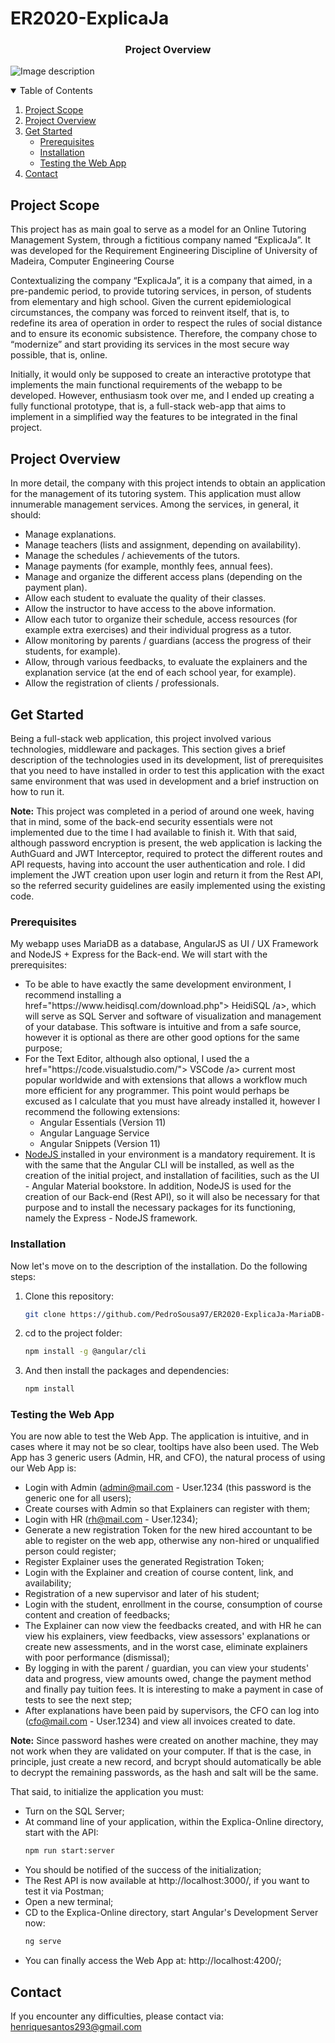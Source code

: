 # ER2020-ExplicaJa

<p align="center">
    <h3 align="center">Project Overview</h3>
</p>

![Image description](https://github.com/PedroSousa97/ER2020-ExplicaJa-MariaDB-NodeJS-AngularJS/blob/main/ReadFile_Img/screenshot.PNG)

<details open="open">
  <summary>Table of Contents</summary>
  <ol>
    <li>
      <a href="#Project-Scope">Project Scope</a>
    </li>
     <li>
      <a href="#Project-Overview">Project Overview</a>
    </li>
    <li>
      <a href="#Get-Started">Get Started</a>
      <ul>
        <li><a href="#Prerequisites">Prerequisites</a></li>
        <li><a href="#Installation">Installation</a></li>
        <li><a href="#Testing-the-Web-App">Testing the Web App</a></li>
      </ul>
    </li>
    <li><a href="#Contact">Contact</a></li>
  </ol>
</details>

## Project Scope

This project has as main goal to serve as a model for an Online Tutoring Management System, through a fictitious company named “ExplicaJa”. It was developed for the Requirement Engineering Discipline of University of Madeira, Computer Engineering Course

Contextualizing the company “ExplicaJa”, it is a company that aimed, in a pre-pandemic period, to provide tutoring services, in person, of students from elementary and high school. Given the current epidemiological circumstances, the company was forced to reinvent itself, that is, to redefine its area of operation in order to respect the rules of social distance and to ensure its economic subsistence. Therefore, the company chose to “modernize” and start providing its services in the most secure way possible, that is, online.

Initially, it would only be supposed to create an interactive prototype that implements the main functional requirements of the webapp to be developed. However, enthusiasm took over me, and I ended up creating a fully functional prototype, that is, a full-stack web-app that aims to implement in a simplified way the features to be integrated in the final project.

## Project Overview

In more detail, the company with this project intends to obtain an application for the management of its tutoring system. This application must allow innumerable management services.
Among the services, in general, it should:
* Manage explanations.
* Manage teachers (lists and assignment, depending on availability).
* Manage the schedules / achievements of the tutors.
* Manage payments (for example, monthly fees, annual fees).
* Manage and organize the different access plans (depending on the payment plan).
* Allow each student to evaluate the quality of their classes.
* Allow the instructor to have access to the above information.
* Allow each tutor to organize their schedule, access resources (for example extra exercises) and their individual progress as a tutor.
* Allow monitoring by parents / guardians (access the progress of their students, for example).
* Allow, through various feedbacks, to evaluate the explainers and the explanation service (at the end of each school year, for example).
* Allow the registration of clients / professionals.

## Get Started

Being a full-stack web application, this project involved various technologies, middleware and packages. This section gives a brief description of the technologies used in its development, list of prerequisites that you need to have installed in order to test this application with the exact same environment that was used in development and a brief instruction on how to run it.

<b>Note:</b> This project was completed in a period of around one week, having that in mind, some of the back-end security essentials were not implemented due to the time I had available to finish it. With that said, although password encryption is present, the web application is lacking the AuthGuard and JWT Interceptor, required to protect the different routes and API requests, having into account the user authentication and role. I did implement the JWT creation upon user login and return it from the Rest API, so the referred security guidelines are easily implemented using the existing code.

### Prerequisites

My webapp uses MariaDB as a database, AngularJS as UI / UX Framework and NodeJS + Express for the Back-end. We will start with the prerequisites:

<ul>
    <li>To be able to have exactly the same development environment, I recommend installing a href="https://www.heidisql.com/download.php"> HeidiSQL /a>, which will serve as SQL Server and software of visualization and management of your database. This software is intuitive and from a safe source, however it is optional as there are other good options for the same purpose;</li>
    <li>For the Text Editor, although also optional, I used the a href="https://code.visualstudio.com/"> VSCode /a> current most popular worldwide and with extensions that allows a workflow much more efficient for any programmer. This point would perhaps be excused as I calculate that you must have already installed it, however I recommend the following extensions:
        <ul>
            <li>Angular Essentials (Version 11)</li>
            <li>Angular Language Service</li>
            <li>Angular Snippets (Version 11)</li>
        </ul>
    </li>
    <li><a href="https://nodejs.org/en/"> NodeJS </a> installed in your environment is a mandatory requirement. It is with the same that the Angular CLI will be installed, as well as the creation of the initial project, and installation of facilities, such as the UI - Angular Material bookstore. In addition, NodeJS is used for the creation of our Back-end (Rest API), so it will also be necessary for that purpose and to install the necessary packages for its functioning, namely the Express - NodeJS framework. </li>
</ul>

### Installation

Now let's move on to the description of the installation. Do the following steps:

1. Clone this repository:
   ```sh
   git clone https://github.com/PedroSousa97/ER2020-ExplicaJa-MariaDB-NodeJS-AngularJS.git
   ```
2. cd to the project folder:
   ```sh
   npm install -g @angular/cli
   ```
3. And then install the packages and dependencies:
   ```sh
   npm install
   ```


### Testing the Web App

You are now able to test the Web App. The application is intuitive, and in cases where it may not be so clear, tooltips have also been used. The Web App has 3 generic users (Admin, HR, and CFO), the natural process of using our Web App is:
* Login with Admin (admin@mail.com - User.1234 (this password is the generic one for all users);
* Create courses with Admin so that Explainers can register with them;
* Login with HR (rh@mail.com - User.1234);
* Generate a new registration Token for the new hired accountant to be able to register on the web app, otherwise any non-hired or unqualified person could register;
* Register Explainer uses the generated Registration Token;
* Login with the Explainer and creation of course content, link, and availability;
* Registration of a new supervisor and later of his student;
* Login with the student, enrollment in the course, consumption of course content and creation of feedbacks;
* The Explainer can now view the feedbacks created, and with HR he can view his explainers, view feedbacks, view assessors' explanations or create new assessments, and in the worst case, eliminate explainers with poor performance (dismissal);
* By logging in with the parent / guardian, you can view your students' data and progress, view amounts owed, change the payment method and finally pay tuition fees. It is interesting to make a payment in case of tests to see the next step;
* After explanations have been paid by supervisors, the CFO can log into (cfo@mail.com - User.1234) and view all invoices created to date.

<b>Note:</b> Since password hashes were created on another machine, they may not work when they are validated on your computer. If that is the case, in principle, just create a new record, and bcrypt should automatically be able to decrypt the remaining passwords, as the hash and salt will be the same.

That said, to initialize the application you must:
* Turn on the SQL Server;
* At command line of your application, within the Explica-Online directory, start with the API:
   ```sh
   npm run start:server 
   ```
* You should be notified of the success of the initialization;
* The Rest API is now available at http://localhost:3000/, if you want to test it via Postman;
* Open a new terminal;
* CD to the Explica-Online directory, start Angular's Development Server now:
   ```sh
   ng serve 
   ```
* You can finally access the Web App at: http://localhost:4200/;

## Contact

If you encounter any difficulties, please contact via: henriquesantos293@gmail.com
